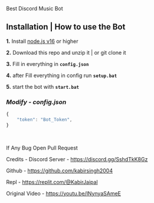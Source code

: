 
Best Discord Music Bot </h1><br/>

## **Installation | How to use the Bot**

**1.** Install [node.js v16](https://nodejs.org/en/) or higher

**2.** Download this repo and unzip it | or git clone it

**3.** Fill in everything in **`config.json`**

**4.** after Fill everything in config run **`setup.bat`**

**5.** start the bot with **`start.bat`**
<br/>

### _Modify - config.json_

```javascript
{
    "token": "Bot_Token",
}
```

<br/>

If Any Bug Open Pull Request

Credits -
 Discord Server - https://discord.gg/SshdTkK8Gz
  
  Github - https://github.com/kabirsingh2004
      
  Repl - https://replit.com/@KabirJaipal
  
  Original Video - https://youtu.be/lNynyaSAmeE
